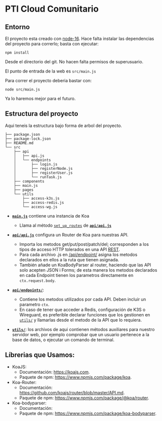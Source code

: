 # PTI Cloud Comunitario

## Entorno
El proyecto esta creado con [node-16](https://nodejs.org/en/).
Hace falta instalar las dependencias del proyecto para correrlo; basta con ejecutar:
```
npm install
```
Desde el directorio del git. No hacen falta permisos de superusuario.

El punto de entrada de la web es `src/main.js`

Para correr el proyecto deberia bastar con:

```
node src/main.js
```

Ya lo haremos mejor para el futuro.

## Estructura del proyecto
Aqui teneis la estructura bajo forma de arbol del proyecto.
```
├── package.json
├── package-lock.json
├── README.md
└── src
    ├── api
    │   ├── api.js
    │   └── endpoints
    │       ├── login.js
    │       ├── registerNode.js
    │       ├── registerUser.js
    │       └── runTask.js
    ├── components
    ├── main.js
    ├── pages
    └── utils
        ├── access-k3s.js
        ├── access-redis.js
        └── access-wg.js
```


- **[`main.js`](src/main.js)** contiene una instancia de Koa
    - Llama al método [`set_up_routes`](src/api/api.js) de **[`api/api.js`](src/api/api.js)**

- **[`api/api.js`](src/api/api.js)** configura un Router de Koa para nuestras API.
    - Importa los metodos get/put/post/patch/del; corresponden a los tipos de acceso HTTP tolerados en una API [REST](https://www.restapitutorial.com/lessons/httpmethods.html).
    - Para cada archivo .js en [/api/endpoint/](src/api/endpoint/) asigna los metodos declarados en ellos a la ruta que tienen asignada.
    - También añade un KoaBodyParser al router, haciendo que las API solo acepten JSON i Forms; de esta manera los metodos declarados en cada Endpoint tienen los parametros directamente en `ctx.request.body`.

- **[`api/endpoints/`](src/api/endpoints/)**:
    - Contiene los metodos utilizados por cada API. Deben incluir un parametro `ctx`.
    - En caso de tener que acceder a Redis, configuración de K3S o Wireguard, es preferible declarar funciones que los gestionen en [`utils/`](src/utils/) y llamarlas desde el metodo de la API que lo requiera.

- **[`utils/`](src/utils/)**: los archivos de aqui contienen métodos auxiliares para nuestro servidor web, por ejemplo comprobar que un usuario pertenece a la base de datos, o ejecutar un comando de terminal.

## Líbrerias que Usamos:
- KoaJS:
    - Documentación: https://koajs.com.
    - Paquete de npm: https://www.npmjs.com/package/koa.
- Koa-Router:
    - Documentación: https://github.com/koajs/router/blob/master/API.md.
    - Paquete de npm: https://www.npmjs.com/package/@koa/router.
- Koa-bodyparser:
    - Documentación:
    - Paquete de npm: https://www.npmjs.com/package/koa-bodyparser.
